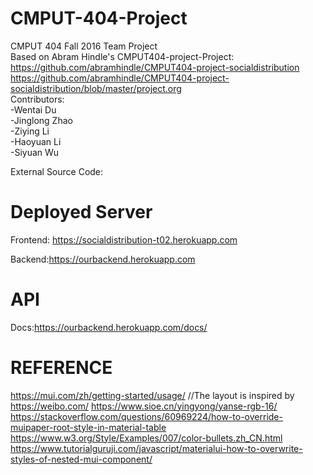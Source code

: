 # CMPUT-404-Project  
CMPUT 404 Fall 2016 Team Project  
Based on Abram Hindle's CMPUT404-project-Project: 
https://github.com/abramhindle/CMPUT404-project-socialdistribution  
 https://github.com/abramhindle/CMPUT404-project-socialdistribution/blob/master/project.org  
Contributors:  
-Wentai Du  
-Jinglong Zhao  
-Ziying Li  
-Haoyuan Li  
-Siyuan Wu  
  
External Source Code:  




# Deployed Server

Frontend: https://socialdistribution-t02.herokuapp.com

Backend:https://ourbackend.herokuapp.com


# API

Docs:https://ourbackend.herokuapp.com/docs/

# REFERENCE
https://mui.com/zh/getting-started/usage/
//The layout is inspired by https://weibo.com/
https://www.sioe.cn/yingyong/yanse-rgb-16/
https://stackoverflow.com/questions/60969224/how-to-override-muipaper-root-style-in-material-table
https://www.w3.org/Style/Examples/007/color-bullets.zh_CN.html
https://www.tutorialguruji.com/javascript/materialui-how-to-overwrite-styles-of-nested-mui-component/